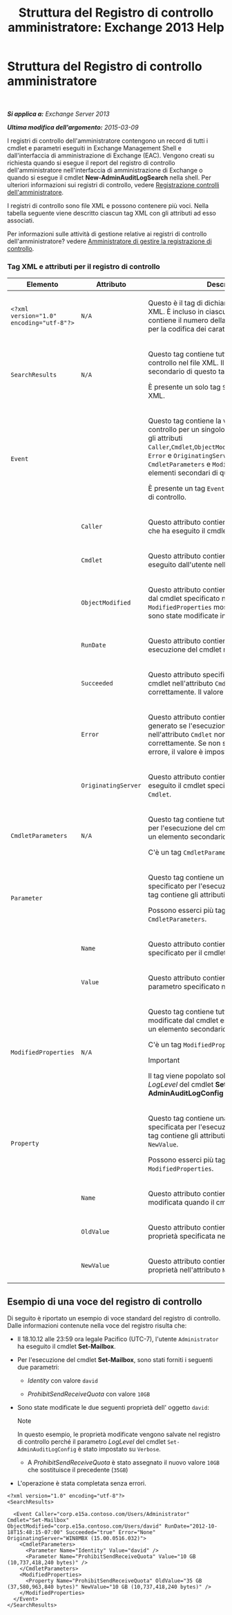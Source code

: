 ﻿---
title: 'Struttura del Registro di controllo amministratore: Exchange 2013 Help'
TOCTitle: Struttura del Registro di controllo amministratore
ms:assetid: 87e259c9-c884-4d53-bd78-d13f2300d73e
ms:mtpsurl: https://technet.microsoft.com/it-it/library/Ff459251(v=EXCHG.150)
ms:contentKeyID: 50555620
ms.date: 05/22/2018
mtps_version: v=EXCHG.150
ms.translationtype: MT
---

# Struttura del Registro di controllo amministratore

 

_**Si applica a:** Exchange Server 2013_

_**Ultima modifica dell'argomento:** 2015-03-09_

I registri di controllo dell'amministratore contengono un record di tutti i cmdlet e parametri eseguiti in Exchange Management Shell e dall'interfaccia di amministrazione di Exchange (EAC). Vengono creati su richiesta quando si esegue il report del registro di controllo dell'amministratore nell'interfaccia di amministrazione di Exchange o quando si esegue il cmdlet **New-AdminAuditLogSearch** nella shell. Per ulteriori informazioni sui registri di controllo, vedere [Registrazione controlli dell'amministratore](administrator-audit-logging-exchange-2013-help.md).

I registri di controllo sono file XML e possono contenere più voci. Nella tabella seguente viene descritto ciascun tag XML con gli attributi ad esso associati.

Per informazioni sulle attività di gestione relative ai registri di controllo dell'amministratore? vedere [Amministratore di gestire la registrazione di controllo](manage-administrator-audit-logging-exchange-2013-help.md).

### Tag XML e attributi per il registro di controllo

<table>
<colgroup>
<col style="width: 33%" />
<col style="width: 33%" />
<col style="width: 33%" />
</colgroup>
<thead>
<tr class="header">
<th>Elemento</th>
<th>Attributo</th>
<th>Descrizione</th>
</tr>
</thead>
<tbody>
<tr class="odd">
<td><p><code>&lt;?xml version=&quot;1.0&quot; encoding=&quot;utf-8&quot;?&gt;</code></p>
<p></p></td>
<td><p><code>N/A</code></p></td>
<td><p>Questo è il tag di dichiarazione del documento XML. È incluso in ciascun registro di controllo e contiene il numero della versione XML e il valore per la codifica dei caratteri.</p></td>
</tr>
<tr class="even">
<td><p><code>SearchResults</code></p></td>
<td><p><code>N/A</code></p></td>
<td><p>Questo tag contiene tutte le voci del registro di controllo nel file XML. Il tag <code>Event</code> è un elemento secondario di questo tag.</p>
<p>È presente un solo tag <code>SearchResults</code> in ogni file XML.</p></td>
</tr>
<tr class="odd">
<td><p><code>Event</code></p></td>
<td><p></p></td>
<td><p>Questo tag contiene la voce del registro di controllo per un singolo cmdlet. Il tag contiene gli attributi <code>Caller</code>,<code>Cmdlet</code>,<code>ObjectModified</code>,<code>RunDate</code>,<code>Succeeded</code>, <code>Error</code> e <code>OriginatingServer</code>. I tag <code>CmdletParameters</code> e <code>ModifiedProperties</code> sono elementi secondari di questo tag.</p>
<p>È presente un tag <code>Event</code> per ogni voce di registro di controllo.</p></td>
</tr>
<tr class="even">
<td><p></p></td>
<td><p><code>Caller</code></p></td>
<td><p>Questo attributo contiene l'account dell'utente che ha eseguito il cmdlet nell'attributo <code>Cmdlet</code>.</p></td>
</tr>
<tr class="odd">
<td><p></p></td>
<td><p><code>Cmdlet</code></p></td>
<td><p>Questo attributo contiene il nome del cmdlet eseguito dall'utente nell'attributo <code>Caller</code>.</p></td>
</tr>
<tr class="even">
<td><p></p></td>
<td><p><code>ObjectModified</code></p></td>
<td><p>Questo attributo contiene l'oggetto modificato dal cmdlet specificato nell'attributo <code>Cmdlet</code>. Il tag <code>ModifiedProperties</code> mostra le proprietà che sono state modificate in questo oggetto.</p></td>
</tr>
<tr class="odd">
<td><p></p></td>
<td><p><code>RunDate</code></p></td>
<td><p>Questo attributo contiene data e ora di esecuzione del cmdlet nell'attributo <code>Cmdlet</code>.</p></td>
</tr>
<tr class="even">
<td><p></p></td>
<td><p><code>Succeeded</code></p></td>
<td><p>Questo attributo specifica se l'esecuzione del cmdlet nell'attributo <code>Cmdlet</code> è stata completata correttamente. Il valore è <code>True</code> o <code>False</code>.</p></td>
</tr>
<tr class="odd">
<td><p></p></td>
<td><p><code>Error</code></p></td>
<td><p>Questo attributo contiene il messaggio di errore generato se l'esecuzione del cmdlet nell'attributo <code>Cmdlet</code> non viene completata correttamente. Se non si è verificato alcun errore, il valore è impostato su <code>None</code>.</p></td>
</tr>
<tr class="even">
<td><p></p></td>
<td><p><code>OriginatingServer</code></p></td>
<td><p>Questo attributo contiene il server su cui è stato eseguito il cmdlet specificato nell'attributo <code>Cmdlet</code>.</p></td>
</tr>
<tr class="odd">
<td><p><code>CmdletParameters</code></p></td>
<td><p><code>N/A</code></p></td>
<td><p>Questo tag contiene tutti i parametri specificati per l'esecuzione del cmdlet. Il tag <code>Parameter</code> è un elemento secondario del tag.</p>
<p>C'è un tag <code>CmdletParameters</code> per il tag <code>Event</code>.</p></td>
</tr>
<tr class="even">
<td><p><code>Parameter</code></p></td>
<td><p></p></td>
<td><p>Questo tag contiene un singolo parametro specificato per l'esecuzione del cmdlet. Questo tag contiene gli attributi <code>Name</code> e <code>Value</code>.</p>
<p>Possono esserci più tag <code>Parameter</code> per il tag <code>CmdletParameters</code>.</p></td>
</tr>
<tr class="odd">
<td><p></p></td>
<td><p><code>Name</code></p></td>
<td><p>Questo attributo contiene il nome del parametro specificato per il cmdlet eseguito.</p></td>
</tr>
<tr class="even">
<td><p></p></td>
<td><p><code>Value</code></p></td>
<td><p>Questo attributo contiene il valore fornito per il parametro specificato nell'attributo <code>Name</code>.</p></td>
</tr>
<tr class="odd">
<td><p><code>ModifiedProperties</code></p></td>
<td><p><code>N/A</code></p></td>
<td><p>Questo tag contiene tutte le proprietà modificate dal cmdlet eseguito. Il tag <code>Property</code> è un elemento secondario di questo tag.</p>
<p>C'è un tag <code>ModifiedProperties</code> per il tag <code>Event</code>.</p>

> [!IMPORTANT]
> Il tag viene popolato solo se il parametro <EM>LogLevel</EM> del cmdlet <STRONG>Set-AdminAuditLogConfig</STRONG> è impostato su <CODE>Verbose</CODE>.


</td>
</tr>
<tr class="even">
<td><p><code>Property</code></p></td>
<td><p></p></td>
<td><p>Questo tag contiene una singola proprietà specificata per l'esecuzione del cmdlet. Questo tag contiene gli attributi <code>Name</code>, <code>OldValue</code> e <code>NewValue</code>.</p>
<p>Possono esserci più tag <code>Property</code> per il tag <code>ModifiedProperties</code>.</p></td>
</tr>
<tr class="odd">
<td><p></p></td>
<td><p><code>Name</code></p></td>
<td><p>Questo attributo contiene il nome della proprietà modificata quando il cmdlet è stato eseguito.</p></td>
</tr>
<tr class="even">
<td><p></p></td>
<td><p><code>OldValue</code></p></td>
<td><p>Questo attributo contiene il vecchio valore della proprietà specificata nell'attributo <code>Name</code>.</p></td>
</tr>
<tr class="odd">
<td><p></p></td>
<td><p><code>NewValue</code></p></td>
<td><p>Questo attributo contiene il nuovo valore della proprietà nell'attributo <code>Name</code>.</p></td>
</tr>
</tbody>
</table>


## Esempio di una voce del registro di controllo

Di seguito è riportato un esempio di voce standard del registro di controllo. Dalle informazioni contenute nella voce del registro risulta che:

  - Il 18.10.12 alle 23:59 ora legale Pacifico (UTC-7), l'utente `Administrator` ha eseguito il cmdlet **Set-Mailbox**.

  - Per l'esecuzione del cmdlet **Set-Mailbox**, sono stati forniti i seguenti due parametri:
    
      - *Identity* con valore `david`
    
      - *ProhibitSendReceiveQuota* con valore `10GB`

  - Sono state modificate le due seguenti proprietà dell' oggetto `david`:
    

    > [!NOTE]
    > In questo esempio, le proprietà modificate vengono salvate nel registro di controllo perché il parametro <EM>LogLevel</EM> del cmdlet <CODE>Set-AdminAuditLogConfig</CODE> è stato impostato su <CODE>Verbose</CODE>.

    
      - A *ProhibitSendReceiveQuota* è stato assegnato il nuovo valore `10GB` che sostituisce il precedente (`35GB`)

  - L'operazione è stata completata senza errori.

<!-- end list -->

    <?xml version="1.0" encoding="utf-8"?>
    <SearchResults>
    
      <Event Caller="corp.e15a.contoso.com/Users/Administrator" Cmdlet="Set-Mailbox" ObjectModified="corp.e15a.contoso.com/Users/david" RunDate="2012-10-18T15:48:15-07:00" Succeeded="true" Error="None" OriginatingServer="WIN8MBX (15.00.0516.032)">
        <CmdletParameters>
          <Parameter Name="Identity" Value="david" />
          <Parameter Name="ProhibitSendReceiveQuota" Value="10 GB (10,737,418,240 bytes)" />
        </CmdletParameters>
        <ModifiedProperties>
          <Property Name="ProhibitSendReceiveQuota" OldValue="35 GB (37,580,963,840 bytes)" NewValue="10 GB (10,737,418,240 bytes)" />
        </ModifiedProperties>
      </Event>
    </SearchResults>

